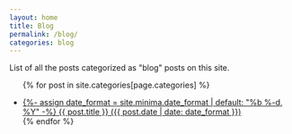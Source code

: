 ```yaml
---
layout: home
title: Blog
permalink: /blog/
categories: blog
---
```


List of all the posts categorized as "blog" posts on this site.

<ul>

{% for post in site.categories[page.categories] %}
  <li><a href="{{ post.url }}" target="_self" draggable="false">
  	{%- assign date_format = site.minima.date_format | default: "%b %-d, %Y" -%}
    {{ post.title }} ({{ post.date | date: date_format }})
  </a></li>
{% endfor %}

</ul>